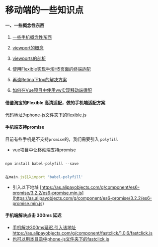 # 移动端的一些知识点


#### 一、一些概念性东西

1. [一些手机概念性东西](https://segmentfault.com/a/1190000008767416#articleHeader8)

2. [viewport的概念](https://www.cnblogs.com/2050/p/3877280.html)

3. [viewports的剖析](http://www.w3cplus.com/css/viewports.html)

4. [使用Flexible实现手淘H5页面的终端适配](https://www.w3cplus.com/mobile/lib-flexible-for-html5-layout.html)

5. [再谈Retina下1px的解决方案](https://www.w3cplus.com/css/fix-1px-for-retina.html)

6. [如何在Vue项目中使用vw实现移动端适配](https://www.w3cplus.com/mobile/vw-layout-in-vue.html)




#### 借鉴淘宝的Flexible 高清适配，做的手机端适配方案

[代码地址为phone-js文件夹下的flexible.js]()



#### 手机端支持promise

目前有些手机是不支持`promise`的，我们需要引入 `polyfill`

- vue项目中让移动端支持promise

```javascript

npm install babel-polyfill --save   


在main.js引入import 'babel-polyfill'  

```

- 引入以下地址
[https://as.alipayobjects.com/g/component/es6-promise/3.2.2/es6-promise.min.js](https://as.alipayobjects.com/g/component/es6-promise/3.2.2/es6-promise.min.js)


#### 手机端解决点击 300ms 延迟

- [手机解决300ms延迟,引入该地址https://as.alipayobjects.com/g/component/fastclick/1.0.6/fastclick.js](https://as.alipayobjects.com/g/component/fastclick/1.0.6/fastclick.js)
- [也可以用本目录中phone-js文件夹下的fastclick.js](https://github.com/webxiaoma/phone-demo/blob/master/phone-js/fastclick.js)